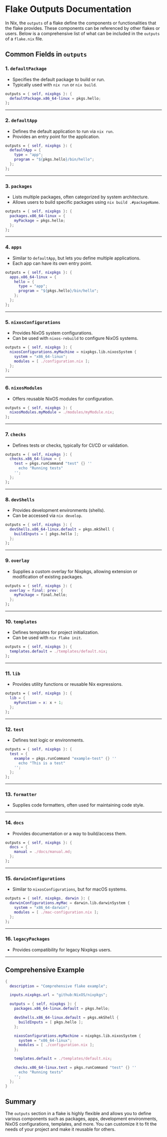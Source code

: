 # Flake Outputs Documentation

In Nix, the `outputs` of a flake define the components or functionalities that the flake provides. These components can be referenced by other flakes or users. Below is a comprehensive list of what can be included in the `outputs` of a `flake.nix` file.

## Common Fields in `outputs`

### 1. **`defaultPackage`**
- Specifies the default package to build or run.
- Typically used with `nix run` or `nix build`.

```nix
outputs = { self, nixpkgs }: {
  defaultPackage.x86_64-linux = pkgs.hello;
};
```

---

### 2. **`defaultApp`**
- Defines the default application to run via `nix run`.
- Provides an entry point for the application.

```nix
outputs = { self, nixpkgs }: {
  defaultApp = {
    type = "app";
    program = "${pkgs.hello}/bin/hello";
  };
};
```

---

### 3. **`packages`**
- Lists multiple packages, often categorized by system architecture.
- Allows users to build specific packages using `nix build .#packageName`.

```nix
outputs = { self, nixpkgs }: {
  packages.x86_64-linux = {
    myPackage = pkgs.hello;
  };
};
```

---

### 4. **`apps`**
- Similar to `defaultApp`, but lets you define multiple applications.
- Each app can have its own entry point.

```nix
outputs = { self, nixpkgs }: {
  apps.x86_64-linux = {
    hello = {
      type = "app";
      program = "${pkgs.hello}/bin/hello";
    };
  };
};
```

---

### 5. **`nixosConfigurations`**
- Provides NixOS system configurations.
- Can be used with `nixos-rebuild` to configure NixOS systems.

```nix
outputs = { self, nixpkgs }: {
  nixosConfigurations.myMachine = nixpkgs.lib.nixosSystem {
    system = "x86_64-linux";
    modules = [ ./configuration.nix ];
  };
};
```

---

### 6. **`nixosModules`**
- Offers reusable NixOS modules for configuration.

```nix
outputs = { self, nixpkgs }: {
  nixosModules.myModule = ./modules/myModule.nix;
};
```

---

### 7. **`checks`**
- Defines tests or checks, typically for CI/CD or validation.

```nix
outputs = { self, nixpkgs }: {
  checks.x86_64-linux = {
    test = pkgs.runCommand "test" {} ''
      echo "Running tests"
    '';
  };
};
```

---

### 8. **`devShells`**
- Provides development environments (shells).
- Can be accessed via `nix develop`.

```nix
outputs = { self, nixpkgs }: {
  devShells.x86_64-linux.default = pkgs.mkShell {
    buildInputs = [ pkgs.hello ];
  };
};
```

---

### 9. **`overlay`**
- Supplies a custom overlay for Nixpkgs, allowing extension or modification of existing packages.

```nix
outputs = { self, nixpkgs }: {
  overlay = final: prev: {
    myPackage = final.hello;
  };
};
```

---

### 10. **`templates`**
- Defines templates for project initialization.
- Can be used with `nix flake init`.

```nix
outputs = { self, nixpkgs }: {
  templates.default = ./templates/default.nix;
};
```

---

### 11. **`lib`**
- Provides utility functions or reusable Nix expressions.

```nix
outputs = { self, nixpkgs }: {
  lib = {
    myFunction = x: x + 1;
  };
};
```

---

### 12. **`test`**
- Defines test logic or environments.

```nix
outputs = { self, nixpkgs }: {
  test = {
    example = pkgs.runCommand "example-test" {} ''
      echo "This is a test"
    '';
  };
};
```

---

### 13. **`formatter`**
- Supplies code formatters, often used for maintaining code style.

---

### 14. **`docs`**
- Provides documentation or a way to build/access them.

```nix
outputs = { self, nixpkgs }: {
  docs = {
    manual = ./docs/manual.md;
  };
};
```

---

### 15. **`darwinConfigurations`**
- Similar to `nixosConfigurations`, but for macOS systems.

```nix
outputs = { self, nixpkgs, darwin }: {
  darwinConfigurations.myMac = darwin.lib.darwinSystem {
    system = "x86_64-darwin";
    modules = [ ./mac-configuration.nix ];
  };
};
```

---

### 16. **`legacyPackages`**
- Provides compatibility for legacy Nixpkgs users.

---

## Comprehensive Example

```nix
{
  description = "Comprehensive flake example";

  inputs.nixpkgs.url = "github:NixOS/nixpkgs";

  outputs = { self, nixpkgs }: {
    packages.x86_64-linux.default = pkgs.hello;

    devShells.x86_64-linux.default = pkgs.mkShell {
      buildInputs = [ pkgs.hello ];
    };

    nixosConfigurations.myMachine = nixpkgs.lib.nixosSystem {
      system = "x86_64-linux";
      modules = [ ./configuration.nix ];
    };

    templates.default = ./templates/default.nix;

    checks.x86_64-linux.test = pkgs.runCommand "test" {} ''
      echo "Running tests"
    '';
  };
}
```

## Summary
The `outputs` section in a flake is highly flexible and allows you to define various components such as packages, apps, development environments, NixOS configurations, templates, and more. You can customize it to fit the needs of your project and make it reusable for others.

